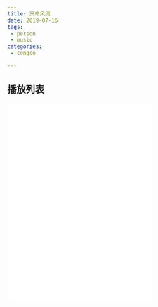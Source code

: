 ```yaml
---
title: 天命风流
date: 2019-07-16
tags:
 - person
 - music
categories:
 - congco

---
```


## 播放列表 

<iframe frameborder="no" border="0" marginwidth="0" marginheight="0" width=330 height=450 src="//music.163.com/outchain/player?type=0&id=5018766853&auto=1&height=430"></iframe>